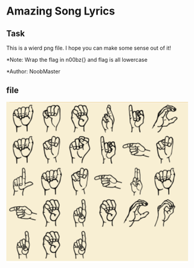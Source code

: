 # **Amazing Song Lyrics**
## **Task**
This is a wierd png file. I hope you can make some sense out of it!

*Note: Wrap the flag in n00bz{} and flag is all lowercase

*Author: NoobMaster

## **file**
![](chall.png)
